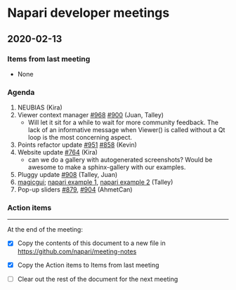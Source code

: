 # Napari developer meetings

## 2020-02-13

### Items from last meeting

- None

### Agenda

1. NEUBIAS (Kira)
3. Viewer context manager [#968] [#900] (Juan, Talley)
    - Will let it sit for a while to wait for more community feedback. The lack of an informative message when Viewer() is called without a Qt loop is the most concerning aspect.
5. Points refactor update [#951] [#858] (Kevin)
6. Website update [#764] (Kira)
    - can we do a gallery with autogenerated screenshots? Would be awesome to make a sphinx-gallery with our examples.
7. Pluggy update [#908] (Talley, Juan)
8. [magicgui](https://magicgui.readthedocs.io/en/latest/); [napari example 1](https://magicgui.readthedocs.io/en/latest/examples/napari_img_math/), [napari example 2](https://magicgui.readthedocs.io/en/latest/examples/napari_parameter_sweep/) (Talley)
9. Pop-up sliders [#879], [#904] (AhmetCan)


### Action items



--------------

At the end of the meeting:
- [x] Copy the contents of this document to a new file in https://github.com/napari/meeting-notes
- [x] Copy the Action items to Items from last meeting
- [ ] Clear out the rest of the document for the next meeting



<!-- issue links -->
[#908]: https://github.com/napari/napari/issues/908
[#968]: https://github.com/napari/napari/issues/968
[#900]: https://github.com/napari/napari/issues/900
[#951]: https://github.com/napari/napari/issues/951
[#858]: https://github.com/napari/napari/issues/858
[#764]: https://github.com/napari/napari/issues/764
[#879]: https://github.com/napari/napari/issues/879
[#904]: https://github.com/napari/napari/issues/904
[#763]: https://github.com/napari/napari/issues/763
[#885]: https://github.com/napari/napari/issues/885
<!-- issue links -->
